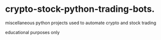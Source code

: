 # crypto-stock-python-trading-bots.
miscellaneous python projects used to automate crypto and stock trading

educational purposes only
